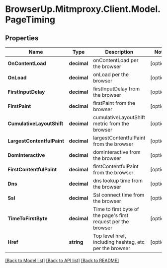 # BrowserUp.Mitmproxy.Client.Model.PageTiming

## Properties

Name | Type | Description | Notes
------------ | ------------- | ------------- | -------------
**OnContentLoad** | **decimal** | onContentLoad per the browser | [optional] 
**OnLoad** | **decimal** | onLoad per the browser | [optional] 
**FirstInputDelay** | **decimal** | firstInputDelay from the browser | [optional] 
**FirstPaint** | **decimal** | firstPaint from the browser | [optional] 
**CumulativeLayoutShift** | **decimal** | cumulativeLayoutShift metric from the browser | [optional] 
**LargestContentfulPaint** | **decimal** | largestContentfulPaint from the browser | [optional] 
**DomInteractive** | **decimal** | domInteractive from the browser | [optional] 
**FirstContentfulPaint** | **decimal** | firstContentfulPaint from the browser | [optional] 
**Dns** | **decimal** | dns lookup time from the browser | [optional] 
**Ssl** | **decimal** | Ssl connect time from the browser | [optional] 
**TimeToFirstByte** | **decimal** | Time to first byte of the page&#39;s first request per the browser | [optional] 
**Href** | **string** | Top level href, including hashtag, etc per the browser | [optional] 

[[Back to Model list]](../README.md#documentation-for-models) [[Back to API list]](../README.md#documentation-for-api-endpoints) [[Back to README]](../README.md)

